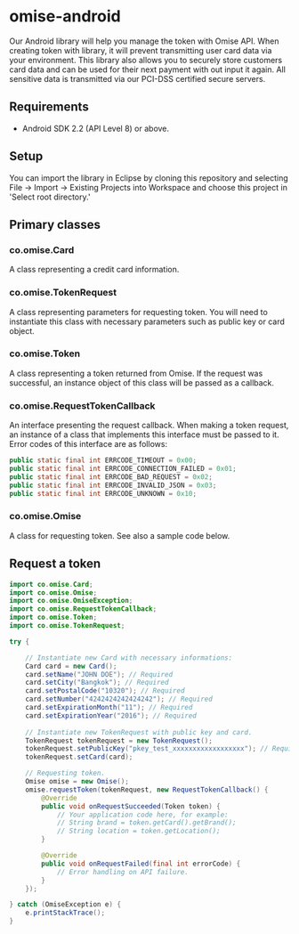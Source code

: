 # omise-android
Our Android library will help you manage the token with Omise API. 
When creating token with library, it will prevent transmitting user card data via your environment.
This library also allows you to securely store customers card data and can be used for their next payment with out input it again.
All sensitive data is transmitted via our PCI-DSS certified secure servers. 


## Requirements
* Android SDK 2.2 (API Level 8) or above.

## Setup
You can import the library in Eclipse by cloning this repository and selecting File -> Import -> Existing Projects into Workspace and choose this project in 'Select root directory.'

## Primary classes
### co.omise.Card
A class representing a credit card information.

### co.omise.TokenRequest
A class representing parameters for requesting token. You will need to instantiate this class with necessary parameters such as public key or card object.

### co.omise.Token
A class representing a token returned from Omise. If the request was successful, an instance object of this class will be passed as a callback.

### co.omise.RequestTokenCallback
An interface presenting the request callback. When making a token request, an instance of a class that implements this interface must be passed to it. Error codes of this interface are as follows:

```java
public static final int ERRCODE_TIMEOUT = 0x00;
public static final int ERRCODE_CONNECTION_FAILED = 0x01;
public static final int ERRCODE_BAD_REQUEST = 0x02;
public static final int ERRCODE_INVALID_JSON = 0x03;
public static final int ERRCODE_UNKNOWN = 0x10;
```

### co.omise.Omise
A class for requesting token. See also a sample code below.

## Request a token

```java
import co.omise.Card;
import co.omise.Omise;
import co.omise.OmiseException;
import co.omise.RequestTokenCallback;
import co.omise.Token;
import co.omise.TokenRequest;

try {

    // Instantiate new Card with necessary informations:
    Card card = new Card();
    card.setName("JOHN DOE"); // Required
    card.setCity("Bangkok"); // Required
    card.setPostalCode("10320"); // Required
    card.setNumber("4242424242424242"); // Required
    card.setExpirationMonth("11"); // Required
    card.setExpirationYear("2016"); // Required
	
    // Instantiate new TokenRequest with public key and card.
    TokenRequest tokenRequest = new TokenRequest();
    tokenRequest.setPublicKey("pkey_test_xxxxxxxxxxxxxxxxxx"); // Required
    tokenRequest.setCard(card);

    // Requesting token.	
    Omise omise = new Omise();
    omise.requestToken(tokenRequest, new RequestTokenCallback() {
        @Override
        public void onRequestSucceeded(Token token) {
            // Your application code here, for example:
            // String brand = token.getCard().getBrand();
            // String location = token.getLocation();
        }

        @Override
        public void onRequestFailed(final int errorCode) {
            // Error handling on API failure.
        }
    });

} catch (OmiseException e) {
    e.printStackTrace();
}
```